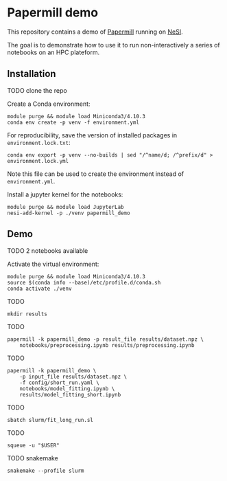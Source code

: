 # Papermill demo

This repository contains a demo of [Papermill](https://papermill.readthedocs.io) running on [NeSI](https://www.nesi.org.nz/).

The goal is to demonstrate how to use it to run non-interactively a series of notebooks on an HPC plateform.


## Installation

TODO clone the repo

Create a Conda environment:
```
module purge && module load Miniconda3/4.10.3
conda env create -p venv -f environment.yml
```

For reproducibility, save the version of installed packages in `environment.lock.txt`:
```
conda env export -p venv --no-builds | sed "/^name/d; /^prefix/d" > environment.lock.yml
```
Note this file can be used to create the environment instead of `environment.yml`.

Install a jupyter kernel for the notebooks:
```
module purge && module load JupyterLab
nesi-add-kernel -p ./venv papermill_demo
```


## Demo

TODO 2 notebooks available

Activate the virtual environment:
```
module purge && module load Miniconda3/4.10.3
source $(conda info --base)/etc/profile.d/conda.sh
conda activate ./venv
```

TODO
```
mkdir results
```

TODO
```
papermill -k papermill_demo -p result_file results/dataset.npz \
    notebooks/preprocessing.ipynb results/preprocessing.ipynb
```

TODO
```
papermill -k papermill_demo \
    -p input_file results/dataset.npz \
    -f config/short_run.yaml \
    notebooks/model_fitting.ipynb \
    results/model_fitting_short.ipynb
```

TODO
```
sbatch slurm/fit_long_run.sl
```

TODO
```
squeue -u "$USER"
```

TODO snakemake
```
snakemake --profile slurm
```